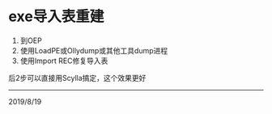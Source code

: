 # exe导入表重建

1. 到OEP
2. 使用LoadPE或Ollydump或其他工具dump进程
3. 使用Import REC修复导入表

后2步可以直接用Scylla搞定，这个效果更好  

---
2019/8/19  
